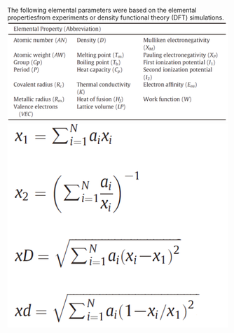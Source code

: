 The following elemental parameters were based on the elemental propertiesfrom experiments or density functional theory (DFT) simulations.
![image](https://github.com/GeorgeHSIUNG/Dataset-for-metallic-glasses/blob/master/image/ele.PNG)
![image](https://github.com/GeorgeHSIUNG/Dataset-for-metallic-glasses/blob/master/image/EQs.PNG)
